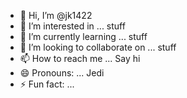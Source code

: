 - 👋 Hi, I’m @jk1422
- 👀 I’m interested in ... stuff
- 🌱 I’m currently learning ... stuff
- 💞️ I’m looking to collaborate on ... stuff
- 📫 How to reach me ... Say hi
- 😄 Pronouns: ... Jedi
- ⚡ Fun fact: ... 

<!---
jk1422/jk1422 is a ✨ special ✨ repository because its `README.md` (this file) appears on your GitHub profile.
You can click the Preview link to take a look at your changes.
--->
